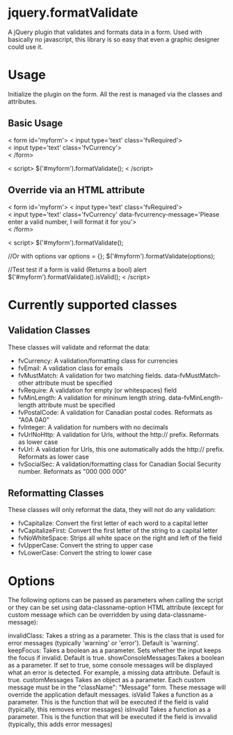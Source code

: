 jquery.formatValidate
=====================

A jQuery plugin that validates and formats data in a form.  Used with basically no javascript, this library is so easy that even a graphic designer could use it.

Usage
=====

Initialize the plugin on the form.  All the rest is managed via the classes and attributes.  

Basic Usage
-----------

< form id='myform'>
< input type='text' class='fvRequired'><br />
< input type='text' class='fvCurrency'><br />
< /form>

< script>
$('#myform').formatValidate();
< /script>

Override via an HTML attribute
------------------------------

< form id='myform'>
< input type='text' class='fvRequired'><br />
< input type='text' class='fvCurrency' data-fvcurrency-message='Please enter a valid number, I will format it for you'><br />
< /form>

< script>
$('#myform').formatValidate();

//Or with options
var options = {};
$('#myform').formatValidate(options);

//Test test if a form is valid (Returns a bool)
alert $('#myform').formatValidate().isValid();
< /script>

Currently supported classes
===========================

Validation Classes
------------------
These classes will validate and reformat the data:
 * fvCurrency:      A validation/formatting class for currencies
 * fvEmail:         A validation class for emails
 * fvMustMatch:     A validation for two matching fields.  data-fvMustMatch-other attribute must be specified
 * fvRequire:       A validation for empty (or whitespaces) field
 * fvMinLength:     A validation for mininum length string.  data-fvMinLength-length attribute must be specified
 * fvPostalCode:    A validation for Canadian postal codes.  Reformats as "A0A 0A0"
 * fvInteger:       A validation for numbers with no decimals
 * fvUrlNoHttp:     A validation for Urls, without the http:// prefix.  Reformats as lower case
 * fvUrl:           A validation for Urls, this one automatically adds the http:// prefix.  Reformats as lower case
 * fvSocialSec:     A validation/formatting class for Canadian Social Security number. Reformats as "000 000 000"

Reformatting Classes
--------------------
These classes will only reformat the data, they will not do any validation:
 * fvCapitalize:    Convert the first letter of each word to a capital letter
 * fvCapitalizeFirst:   Convert the first letter of the string to a capital letter
 * fvNoWhiteSpace:  Strips all white space on the right and left of the field
 * fvUpperCase:     Convert the string to upper case
 * fvLowerCase:     Convert the string to lower case

Options
=======
The following options can be passed as parameters when calling the script or they can be set using data-classname-option HTML attribute (except for custom message which can be overridden by using data-classname-message):

invalidClass:       Takes a string as a parameter.  This is the class that is used for error messages (typically 'warning' or 'error').  Default is 'warning'.
keepFocus:          Takes a boolean as a parameter.  Sets whether the input keeps the focus if invalid.  Default is true.
showConsoleMessages:Takes a boolean as a parameter.  If set to true, some console messages will be displayed what an error is detected.  For example, a missing data attribute.  Default is true.
customMessages      Takes an object as a parameter.  Each custom message must be in the "className": "Message" form.  These message will override the application default messages.
isValid             Takes a function as a parameter.  This is the function that will be executed if the field is valid (typically, this removes error messages)
isInvalid           Takes a function as a parameter.  This is the function that will be executed if the field is invvalid (typically, this adds error messages)